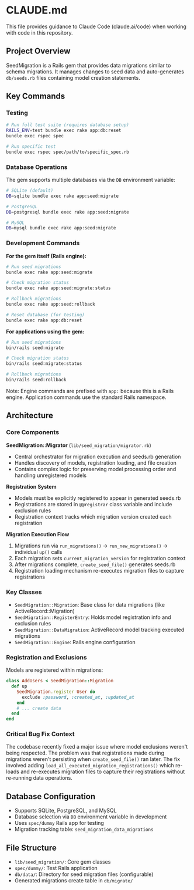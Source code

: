 # CLAUDE.md

This file provides guidance to Claude Code (claude.ai/code) when working with code in this repository.

## Project Overview

SeedMigration is a Rails gem that provides data migrations similar to schema migrations. It manages changes to seed data and auto-generates `db/seeds.rb` files containing model creation statements.

## Key Commands

### Testing
```bash
# Run full test suite (requires database setup)
RAILS_ENV=test bundle exec rake app:db:reset
bundle exec rspec spec

# Run specific test
bundle exec rspec spec/path/to/specific_spec.rb
```

### Database Operations
The gem supports multiple databases via the `DB` environment variable:

```bash
# SQLite (default)
DB=sqlite bundle exec rake app:seed:migrate

# PostgreSQL
DB=postgresql bundle exec rake app:seed:migrate

# MySQL
DB=mysql bundle exec rake app:seed:migrate
```

### Development Commands

**For the gem itself (Rails engine):**
```bash
# Run seed migrations
bundle exec rake app:seed:migrate

# Check migration status
bundle exec rake app:seed:migrate:status

# Rollback migrations
bundle exec rake app:seed:rollback

# Reset database (for testing)
bundle exec rake app:db:reset
```

**For applications using the gem:**
```bash
# Run seed migrations
bin/rails seed:migrate

# Check migration status
bin/rails seed:migrate:status

# Rollback migrations
bin/rails seed:rollback
```

Note: Engine commands are prefixed with `app:` because this is a Rails engine. Application commands use the standard Rails namespace.

## Architecture

### Core Components

**SeedMigration::Migrator** (`lib/seed_migration/migrator.rb`)
- Central orchestrator for migration execution and seeds.rb generation
- Handles discovery of models, registration loading, and file creation
- Contains complex logic for preserving model processing order and handling unregistered models

**Registration System**
- Models must be explicitly registered to appear in generated seeds.rb
- Registrations are stored in `@@registrar` class variable and include exclusion rules
- Registration context tracks which migration version created each registration

**Migration Execution Flow**
1. Migrations run via `run_migrations()` → `run_new_migrations()` → individual `up()` calls
2. Each migration sets `current_migration_version` for registration context
3. After migrations complete, `create_seed_file()` generates seeds.rb
4. Registration loading mechanism re-executes migration files to capture registrations

### Key Classes

- `SeedMigration::Migration`: Base class for data migrations (like ActiveRecord::Migration)
- `SeedMigration::RegisterEntry`: Holds model registration info and exclusion rules
- `SeedMigration::DataMigration`: ActiveRecord model tracking executed migrations
- `SeedMigration::Engine`: Rails engine configuration

### Registration and Exclusions

Models are registered within migrations:
```ruby
class AddUsers < SeedMigration::Migration
  def up
    SeedMigration.register User do
      exclude :password, :created_at, :updated_at
    end
    # ... create data
  end
end
```

### Critical Bug Fix Context

The codebase recently fixed a major issue where model exclusions weren't being respected. The problem was that registrations made during migrations weren't persisting when `create_seed_file()` ran later. The fix involved adding `load_all_executed_migration_registrations()` which re-loads and re-executes migration files to capture their registrations without re-running data operations.

## Database Configuration

- Supports SQLite, PostgreSQL, and MySQL
- Database selection via `DB` environment variable in development
- Uses `spec/dummy` Rails app for testing
- Migration tracking table: `seed_migration_data_migrations`

## File Structure

- `lib/seed_migration/`: Core gem classes
- `spec/dummy/`: Test Rails application
- `db/data/`: Directory for seed migration files (configurable)
- Generated migrations create table in `db/migrate/`